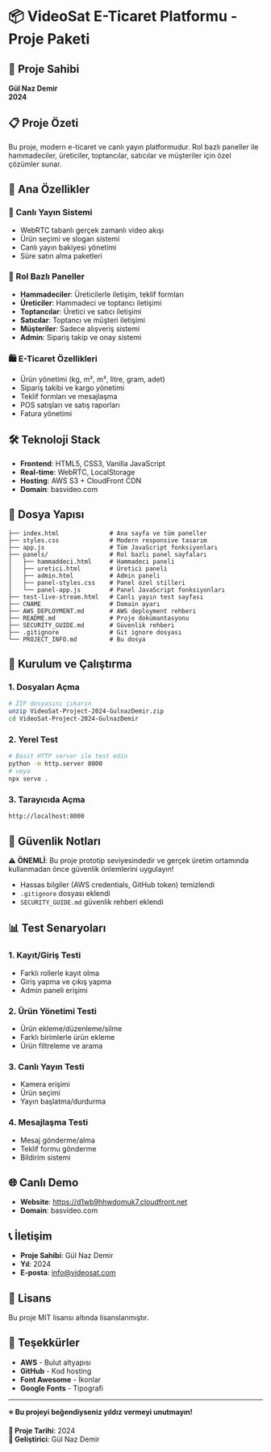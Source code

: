 # 📦 VideoSat E-Ticaret Platformu - Proje Paketi

## 👤 Proje Sahibi
**Gül Naz Demir**  
**2024**

## 📋 Proje Özeti

Bu proje, modern e-ticaret ve canlı yayın platformudur. Rol bazlı paneller ile hammadeciler, üreticiler, toptancılar, satıcılar ve müşteriler için özel çözümler sunar.

## 🎯 Ana Özellikler

### 🎥 Canlı Yayın Sistemi
- WebRTC tabanlı gerçek zamanlı video akışı
- Ürün seçimi ve slogan sistemi
- Canlı yayın bakiyesi yönetimi
- Süre satın alma paketleri

### 👥 Rol Bazlı Paneller
- **Hammadeciler**: Üreticilerle iletişim, teklif formları
- **Üreticiler**: Hammadeci ve toptancı iletişimi
- **Toptancılar**: Üretici ve satıcı iletişimi
- **Satıcılar**: Toptancı ve müşteri iletişimi
- **Müşteriler**: Sadece alışveriş sistemi
- **Admin**: Sipariş takip ve onay sistemi

### 🛍️ E-Ticaret Özellikleri
- Ürün yönetimi (kg, m², m³, litre, gram, adet)
- Sipariş takibi ve kargo yönetimi
- Teklif formları ve mesajlaşma
- POS satışları ve satış raporları
- Fatura yönetimi

## 🛠️ Teknoloji Stack

- **Frontend**: HTML5, CSS3, Vanilla JavaScript
- **Real-time**: WebRTC, LocalStorage
- **Hosting**: AWS S3 + CloudFront CDN
- **Domain**: basvideo.com

## 📁 Dosya Yapısı

```
├── index.html              # Ana sayfa ve tüm paneller
├── styles.css              # Modern responsive tasarım
├── app.js                  # Tüm JavaScript fonksiyonları
├── panels/                 # Rol bazlı panel sayfaları
│   ├── hammaddeci.html     # Hammadeci paneli
│   ├── uretici.html        # Üretici paneli
│   ├── admin.html          # Admin paneli
│   ├── panel-styles.css    # Panel özel stilleri
│   └── panel-app.js        # Panel JavaScript fonksiyonları
├── test-live-stream.html   # Canlı yayın test sayfası
├── CNAME                   # Domain ayarı
├── AWS_DEPLOYMENT.md       # AWS deployment rehberi
├── README.md               # Proje dokümantasyonu
├── SECURITY_GUIDE.md       # Güvenlik rehberi
├── .gitignore              # Git ignore dosyası
└── PROJECT_INFO.md         # Bu dosya
```

## 🚀 Kurulum ve Çalıştırma

### 1. Dosyaları Açma
```bash
# ZIP dosyasını çıkarın
unzip VideoSat-Project-2024-GulnazDemir.zip
cd VideoSat-Project-2024-GulnazDemir
```

### 2. Yerel Test
```bash
# Basit HTTP server ile test edin
python -m http.server 8000
# veya
npx serve .
```

### 3. Tarayıcıda Açma
```
http://localhost:8000
```

## 🔐 Güvenlik Notları

⚠️ **ÖNEMLİ**: Bu proje prototip seviyesindedir ve gerçek üretim ortamında kullanmadan önce güvenlik önlemlerini uygulayın!

- Hassas bilgiler (AWS credentials, GitHub token) temizlendi
- `.gitignore` dosyası eklendi
- `SECURITY_GUIDE.md` güvenlik rehberi eklendi

## 📊 Test Senaryoları

### 1. Kayıt/Giriş Testi
- Farklı rollerle kayıt olma
- Giriş yapma ve çıkış yapma
- Admin paneli erişimi

### 2. Ürün Yönetimi Testi
- Ürün ekleme/düzenleme/silme
- Farklı birimlerle ürün ekleme
- Ürün filtreleme ve arama

### 3. Canlı Yayın Testi
- Kamera erişimi
- Ürün seçimi
- Yayın başlatma/durdurma

### 4. Mesajlaşma Testi
- Mesaj gönderme/alma
- Teklif formu gönderme
- Bildirim sistemi

## 🌐 Canlı Demo

- **Website**: https://d1wb9hhwdomuk7.cloudfront.net
- **Domain**: basvideo.com

## 📞 İletişim

- **Proje Sahibi**: Gül Naz Demir
- **Yıl**: 2024
- **E-posta**: info@videosat.com

## 📄 Lisans

Bu proje MIT lisansı altında lisanslanmıştır.

## 🙏 Teşekkürler

- **AWS** - Bulut altyapısı
- **GitHub** - Kod hosting
- **Font Awesome** - İkonlar
- **Google Fonts** - Tipografi

---

**⭐ Bu projeyi beğendiyseniz yıldız vermeyi unutmayın!**

**📅 Proje Tarihi**: 2024  
**👤 Geliştirici**: Gül Naz Demir